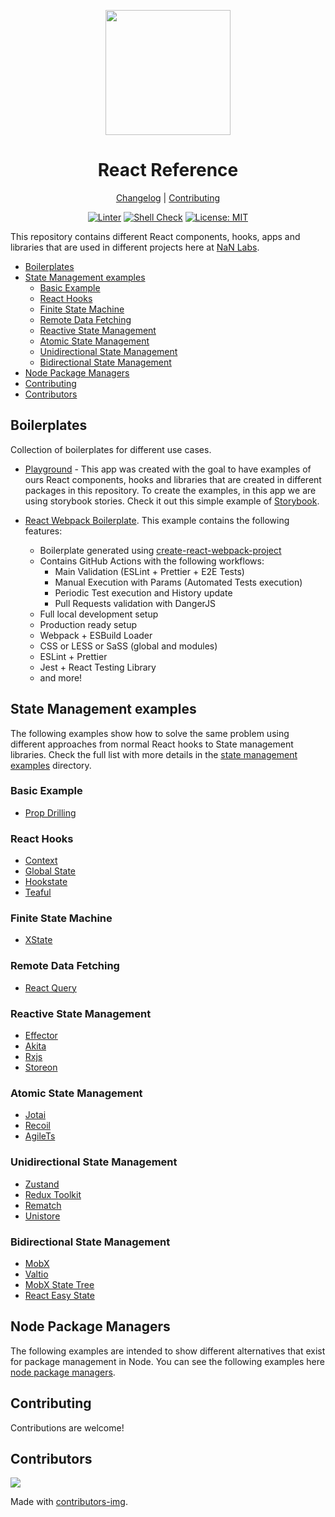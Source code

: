 <div align="center">
<p>
    <img
        style="width: 200px"
        width="200"
        src="https://avatars.githubusercontent.com/u/4426989?s=200&v=4"
    >
</p>
<h1>React Reference</h1>

[Changelog](#) |
[Contributing](../CONTRIBUTING.md)

</div>
<div align="center">

[![Linter][linterbadge]][linterurl]
[![Shell Check][shellcheckbadge]][shellcheckurl]
[![License: MIT][licensebadge]][licenseurl]

</div>

This repository contains different React components, hooks, apps and libraries that are used in different projects
here at [NaN Labs](https://www.nanlabs.com/).

- [Boilerplates](#boilerplates)
- [State Management examples](#state-management-examples)
  - [Basic Example](#basic-example)
  - [React Hooks](#react-hooks)
  - [Finite State Machine](#finite-state-machine)
  - [Remote Data Fetching](#remote-data-fetching)
  - [Reactive State Management](#reactive-state-management)
  - [Atomic State Management](#atomic-state-management)
  - [Unidirectional State Management](#unidirectional-state-management)
  - [Bidirectional State Management](#bidirectional-state-management)
- [Node Package Managers](#node-package-managers)
- [Contributing](#contributing)
- [Contributors](#contributors)

## Boilerplates

Collection of boilerplates for different use cases.

- [Playground](../apps/playground/) - This app was created with the goal to have examples of ours React components, hooks and libraries that are created in different packages in this repository. To create the examples, in this app we are using storybook stories. Check it out this simple example of [Storybook](../apps/playground/src/stories/Header.stories.tsx).

- [React Webpack Boilerplate](https://github.com/nanlabs/react-webpack-boilerplate/tree/main/.github/workflows). This example contains the following features:
  - Boilerplate generated using [create-react-webpack-project](https://www.npmjs.com/package/create-react-webpack-project)
  - Contains GitHub Actions with the following workflows:
    - Main Validation (ESLint + Prettier + E2E Tests)
    - Manual Execution with Params (Automated Tests execution)
    - Periodic Test execution and History update
    - Pull Requests validation with DangerJS
  - Full local development setup
  - Production ready setup
  - Webpack + ESBuild Loader
  - CSS or LESS or SaSS (global and modules)
  - ESLint + Prettier
  - Jest + React Testing Library
  - and more!

## State Management examples

The following examples show how to solve the same problem using different approaches from
normal React hooks to State management libraries. Check the full list with more details in the [state management examples](./state-management/) directory.

### Basic Example

- [Prop Drilling](./state-management/examples/hooks-prop-drilling/)

### React Hooks

- [Context](./state-management/examples/hooks-context/)
- [Global State](./state-management/examples/hooks-global-state/)
- [Hookstate](./state-management/examples/hooks-hookstate/)
- [Teaful](./state-management/examples/hooks-teaful/)

### Finite State Machine

- [XState](./state-management/examples/fsm-xstate/)

### Remote Data Fetching

- [React Query](./state-management/examples/api-react-query/)

### Reactive State Management

- [Effector](./state-management/examples/reactive-effector/)
- [Akita](./state-management/examples/reactive-akita/)
- [Rxjs](./state-management/examples/reactive-rxjs/)
- [Storeon](./state-management/examples/reactive-storeon/)

### Atomic State Management

- [Jotai](./state-management/examples/atomic-jotai/)
- [Recoil](./state-management/examples/atomic-recoil/)
- [AgileTs](./state-management/examples/atomic-agilets/)

### Unidirectional State Management

- [Zustand](./state-management/examples/unidirectional-zustand/)
- [Redux Toolkit](./state-management/examples/unidirectional-redux-toolkit/)
- [Rematch](./state-management/examples/unidirectional-rematch/)
- [Unistore](./state-management/examples/unidirectional-unistore/)

### Bidirectional State Management

- [MobX](./state-management/examples/bidirectional-mobx/)
- [Valtio](./state-management/examples/bidirectional-valtio/)
- [MobX State Tree](./state-management/examples/bidirectional-mobx-state-tree/)
- [React Easy State](./state-management/examples/bidirectional-easy-state/)

## Node Package Managers

The following examples are intended to show different alternatives that exist for package management in Node.
You can see the following examples here [node package managers](./node-package-managers/).

## Contributing

Contributions are welcome!

## Contributors

<a href="https://github.com/nanlabs/nancy.js/contributors">
  <img src="https://contrib.rocks/image?repo=nanlabs/nancy.js"/>
</a>

Made with [contributors-img](https://contrib.rocks).

[linterbadge]: https://github.com/nanlabs/nancy.js/actions/workflows/lint.yml/badge.svg
[shellcheckbadge]: https://github.com/nanlabs/nancy.js/actions/workflows/shellcheck.yml/badge.svg
[licensebadge]: https://img.shields.io/badge/License-MIT-blue.svg
[linterurl]: https://github.com/nanlabs/nancy.js/actions/workflows/lint.yml
[shellcheckurl]: https://github.com/nanlabs/nancy.js/actions/workflows/shellcheck.yml
[licenseurl]: https://github.com/nanlabs/nancy.js/blob/main/LICENSE
